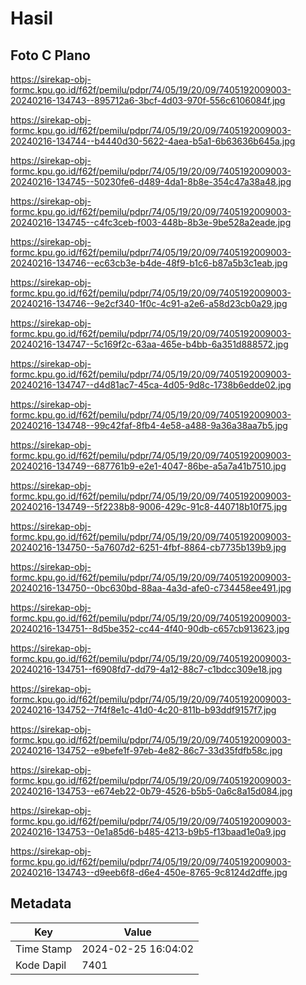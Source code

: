 # Hasil

## Foto C Plano

https://sirekap-obj-formc.kpu.go.id/f62f/pemilu/pdpr/74/05/19/20/09/7405192009003-20240216-134743--895712a6-3bcf-4d03-970f-556c6106084f.jpg

https://sirekap-obj-formc.kpu.go.id/f62f/pemilu/pdpr/74/05/19/20/09/7405192009003-20240216-134744--b4440d30-5622-4aea-b5a1-6b63636b645a.jpg

https://sirekap-obj-formc.kpu.go.id/f62f/pemilu/pdpr/74/05/19/20/09/7405192009003-20240216-134745--50230fe6-d489-4da1-8b8e-354c47a38a48.jpg

https://sirekap-obj-formc.kpu.go.id/f62f/pemilu/pdpr/74/05/19/20/09/7405192009003-20240216-134745--c4fc3ceb-f003-448b-8b3e-9be528a2eade.jpg

https://sirekap-obj-formc.kpu.go.id/f62f/pemilu/pdpr/74/05/19/20/09/7405192009003-20240216-134746--ec63cb3e-b4de-48f9-b1c6-b87a5b3c1eab.jpg

https://sirekap-obj-formc.kpu.go.id/f62f/pemilu/pdpr/74/05/19/20/09/7405192009003-20240216-134746--9e2cf340-1f0c-4c91-a2e6-a58d23cb0a29.jpg

https://sirekap-obj-formc.kpu.go.id/f62f/pemilu/pdpr/74/05/19/20/09/7405192009003-20240216-134747--5c169f2c-63aa-465e-b4bb-6a351d888572.jpg

https://sirekap-obj-formc.kpu.go.id/f62f/pemilu/pdpr/74/05/19/20/09/7405192009003-20240216-134747--d4d81ac7-45ca-4d05-9d8c-1738b6edde02.jpg

https://sirekap-obj-formc.kpu.go.id/f62f/pemilu/pdpr/74/05/19/20/09/7405192009003-20240216-134748--99c42faf-8fb4-4e58-a488-9a36a38aa7b5.jpg

https://sirekap-obj-formc.kpu.go.id/f62f/pemilu/pdpr/74/05/19/20/09/7405192009003-20240216-134749--687761b9-e2e1-4047-86be-a5a7a41b7510.jpg

https://sirekap-obj-formc.kpu.go.id/f62f/pemilu/pdpr/74/05/19/20/09/7405192009003-20240216-134749--5f2238b8-9006-429c-91c8-440718b10f75.jpg

https://sirekap-obj-formc.kpu.go.id/f62f/pemilu/pdpr/74/05/19/20/09/7405192009003-20240216-134750--5a7607d2-6251-4fbf-8864-cb7735b139b9.jpg

https://sirekap-obj-formc.kpu.go.id/f62f/pemilu/pdpr/74/05/19/20/09/7405192009003-20240216-134750--0bc630bd-88aa-4a3d-afe0-c734458ee491.jpg

https://sirekap-obj-formc.kpu.go.id/f62f/pemilu/pdpr/74/05/19/20/09/7405192009003-20240216-134751--8d5be352-cc44-4f40-90db-c657cb913623.jpg

https://sirekap-obj-formc.kpu.go.id/f62f/pemilu/pdpr/74/05/19/20/09/7405192009003-20240216-134751--f6908fd7-dd79-4a12-88c7-c1bdcc309e18.jpg

https://sirekap-obj-formc.kpu.go.id/f62f/pemilu/pdpr/74/05/19/20/09/7405192009003-20240216-134752--7f4f8e1c-41d0-4c20-811b-b93ddf9157f7.jpg

https://sirekap-obj-formc.kpu.go.id/f62f/pemilu/pdpr/74/05/19/20/09/7405192009003-20240216-134752--e9befe1f-97eb-4e82-86c7-33d35fdfb58c.jpg

https://sirekap-obj-formc.kpu.go.id/f62f/pemilu/pdpr/74/05/19/20/09/7405192009003-20240216-134753--e674eb22-0b79-4526-b5b5-0a6c8a15d084.jpg

https://sirekap-obj-formc.kpu.go.id/f62f/pemilu/pdpr/74/05/19/20/09/7405192009003-20240216-134753--0e1a85d6-b485-4213-b9b5-f13baad1e0a9.jpg

https://sirekap-obj-formc.kpu.go.id/f62f/pemilu/pdpr/74/05/19/20/09/7405192009003-20240216-134743--d9eeb6f8-d6e4-450e-8765-9c8124d2dffe.jpg


## Metadata

| Key        | Value               |
| ---------- | ------------------- |
| Time Stamp | 2024-02-25 16:04:02 |
| Kode Dapil | 7401                |



